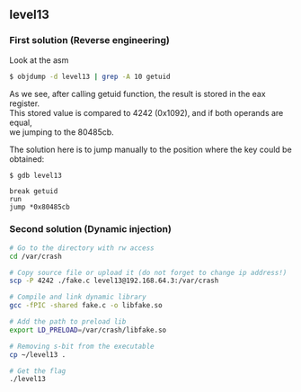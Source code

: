 ## level13

### First solution (Reverse engineering)

Look at the asm
```bash
$ objdump -d level13 | grep -A 10 getuid
```

As we see, after calling getuid function, the result is stored in the eax register. <br>
This stored value is compared to 4242 (0x1092), and if both operands are equal, <br>
we jumping to the 80485cb. <br>

The solution here is to jump manually to the position where the key could be obtained:
```
$ gdb level13

break getuid
run
jump *0x80485cb
```

### Second solution (Dynamic injection)

```bash
# Go to the directory with rw access
cd /var/crash

# Copy source file or upload it (do not forget to change ip address!)
scp -P 4242 ./fake.c level13@192.168.64.3:/var/crash

# Compile and link dynamic library
gcc -fPIC -shared fake.c -o libfake.so

# Add the path to preload lib
export LD_PRELOAD=/var/crash/libfake.so

# Removing s-bit from the executable
cp ~/level13 .

# Get the flag
./level13
```